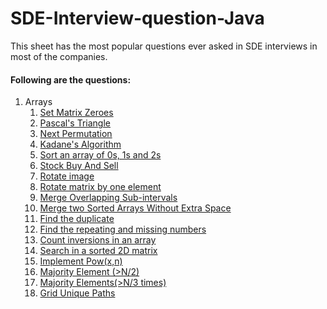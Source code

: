 # SDE-Interview-question-Java
This sheet has the most popular questions ever asked in SDE interviews in most of the companies.

#### Following are the questions:
1. Arrays
      1. [Set Matrix Zeroes](https://github.com/Qamberhasnain/SDE-Interview-question-Java/blob/main/Arrays/Set%20Matrix%20Zeroes.md)
      2. [Pascal's Triangle](https://github.com/Qamberhasnain/SDE-Interview-question-Java/blob/main/Arrays/Pascal's%20Triangle.md)
      3. [Next Permutation](https://github.com/Qamberhasnain/SDE-Interview-question-Java/blob/main/Arrays/Next%20Permutation.md)
      4. [Kadane's Algorithm](https://github.com/Qamberhasnain/SDE-Interview-question-Java/blob/main/Arrays/Kadane's%20Algorithm.md)
      5. [Sort an array of 0s, 1s and 2s](https://github.com/Qamberhasnain/SDE-Interview-question-Java/blob/main/Arrays/Sort%20an%20array%20of%200s%2C%201s%20and%202s.md)
      6. [Stock Buy And Sell](https://github.com/Qamberhasnain/SDE-Interview-question-Java/blob/main/Arrays/Stock%20Buy%20and%20Sell.md)
      7. [Rotate image](https://github.com/Qamberhasnain/SDE-Interview-question-Java/blob/main/Arrays/Rotate%20image.md)
      8. [Rotate matrix by one element](https://github.com/Qamberhasnain/SDE-Interview-question-Java/blob/main/Arrays/Rotate%20matrix%20by%20one%20element.md)
      9. [Merge Overlapping Sub-intervals](https://github.com/Qamberhasnain/SDE-Interview-question-Java/blob/main/Arrays/Merge%20Overlapping%20Sub-intervals.md)
      10. [Merge two Sorted Arrays Without Extra Space](https://github.com/Qamberhasnain/SDE-Interview-question-Java/blob/main/Arrays/Merge%20two%20Sorted%20Arrays%20Without%20Extra%20Space.md)
      11. [Find the duplicate](https://github.com/Qamberhasnain/SDE-Interview-question-Java/blob/main/Arrays/Find%20the%20duplicate.md)
      12. [Find the repeating and missing numbers](https://github.com/Qamberhasnain/SDE-Interview-question-Java/blob/main/Arrays/Find%20the%20repeating%20and%20missing%20numbers.md)
      13. [Count inversions in an array](https://github.com/Qamberhasnain/SDE-Interview-question-Java/blob/main/Arrays/Count%20inversions%20in%20an%20array.md)
      14. [Search in a sorted 2D matrix](https://github.com/Qamberhasnain/SDE-Interview-question-Java/blob/main/Arrays/Search%20in%20a%20sorted%202D%20matrix.md)
      15. [Implement Pow(x,n)](https://github.com/Qamberhasnain/SDE-Interview-question-Java/blob/main/Arrays/Implement%20Pow(x%2Cn).md)
      16. [Majority Element (>N/2)](https://github.com/Qamberhasnain/SDE-Interview-question-Java/blob/main/Arrays/Majority%20Element%20(%3EN%5C2).md)
      17. [Majority Elements(>N/3 times)](https://github.com/Qamberhasnain/SDE-Interview-question-Java/blob/main/Arrays/Majority%20Elements(%3EN%5C3%20times).md)
      18. [Grid Unique Paths](https://github.com/Qamberhasnain/SDE-Interview-question-Java/blob/main/Arrays/Grid%20Unique%20Paths.md)

